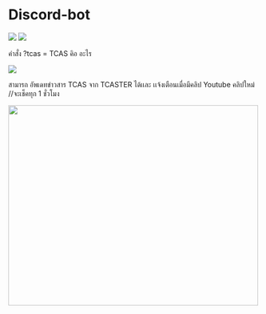 # Discord-bot




<img src="https://cdn.discordapp.com/attachments/928273696588726312/930120094116352060/tcas.png"></a> 
<img src="https://cdn.discordapp.com/attachments/928273696588726312/930120094116352060/tcas.png"></a> 


คำสั่ง ?tcas = TCAS คิอ อะไร

<img src="https://cdn.discordapp.com/attachments/928273696588726312/930120094116352060/tcas.png"></a> 


สามารถ อัพเดทข่าวสาร TCAS จาก TCASTER ได้เเละ เเจ้งเตือนเมื่อมีคลิป Youtube คลิปใหม่ //จะเช็คทุก 1 ชั่วโมง

<img  height="400" width="500" src="https://cdn.discordapp.com/attachments/928273696588726312/930120101972299786/Screenshot_2022-01-10_222159.png"></a> 
